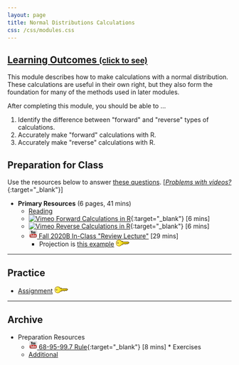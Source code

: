 ```yaml
---
layout: page
title: Normal Distributions Calculations
css: /css/modules.css
---
```


<div class="panel-group-ILOs">
  <div class="panel panel-default">
    <div class="panel-heading">
      <h2 class="panel-title">
        <a data-toggle="collapse" href="#ILOs">Learning Outcomes <small>(click to see)</small></a>
      </h2>
    </div>
    <div id="ILOs" class="panel-collapse collapse">
      <div class="panel-body">
This module describes how to make calculations with a normal distribution. These calculations are useful in their own right, but they also form the foundation for many of the methods used in later modules.

<p>After completing this module, you should be able to ...</p>

<ol>
  <li>Identify the difference between "forward" and "reverse" types of calculations.</li>
  <li>Accurately make "forward" calculations with R.</li>
  <li>Accurately make "reverse" calculations with R.</li>
</ol>
      </div>
    </div>
  </div>
</div>

## Preparation for Class

Use the resources below to answer [these questions](Prep/NormalDist2). [[*Problems with videos?*](../resources/FAQs/videos){:target="_blank"}]

* **Primary Resources** (6 pages, 41 mins)
  * [Reading](http://derekogle.com/Book107/NormalDist2.html)
  * [![Vimeo](../img/dhovid.png) Forward Calculations in R](https://vimeo.com/user45324800/normdist-forward){:target="_blank"} [6 mins]
  * [![Vimeo](../img/dhovid.png) Reverse Calculations in R](https://vimeo.com/user45324800/normdist-reverse){:target="_blank"} [6 mins]
  * [![YouTube](../img/youtube.png) Fall 2020B In-Class "Review Lecture"](https://youtu.be/7hqEEZjaya8) [29 mins]
    * Projection is [this example](CE/NormalDist2_CExmpl) [![Decoration](../img/key.png)](CE/KEY_NormalDist2_CExmpl)

----

## Practice

* [Assignment](CE/NormalDist2_CE1) [![Decoration](../img/key.png)](CE/KEY_NormalDist2_CE1)

----

## Archive

* Preparation Resources
  * [![YouTube Link](../img/youtube.png) 68-95-99.7 Rule](https://www.youtube.com/watch?v=cgxPcdPbujI){:target="_blank"} [8 mins] * Exercises
  * [Additional](CE/NormalDist2_CE2)
